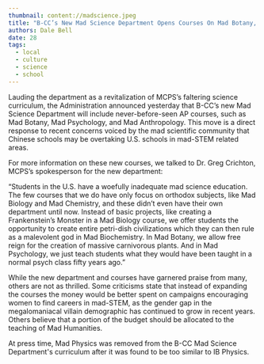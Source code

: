 ```yaml
---
thumbnail: content://madscience.jpeg
title: "B-CC’s New Mad Science Department Opens Courses On Mad Botany, Mad Biochemistry, And Mad Psychology"
authors: Dale Bell
date: 28
tags:
  - local
  - culture
  - science
  - school
---
```


Lauding the department as a revitalization of MCPS’s faltering science curriculum, the Administration announced yesterday that B-CC’s new Mad Science Department will include never-before-seen AP courses, such as Mad Botany, Mad Psychology, and Mad Anthropology. This move is a direct response to recent concerns voiced by the mad scientific community that Chinese schools may be overtaking U.S. schools in mad-STEM related areas.

For more information on these new courses, we talked to Dr. Greg Crichton, MCPS’s spokesperson for the new department:

“Students in the U.S. have a woefully inadequate mad science education. The few courses that we do have only focus on orthodox subjects, like Mad Biology and Mad Chemistry, and these didn’t even have their own department until now. Instead of basic projects, like creating a Frankenstein’s Monster in a Mad Biology course, we offer students the opportunity to create entire petri-dish civilizations which they can then rule as a malevolent god in Mad Biochemistry. In Mad Botany, we allow free reign for the creation of massive carnivorous plants. And in Mad Psychology, we just teach students what they would have been taught in a normal psych class fifty years ago.”

While the new department and courses have garnered praise from many, others are not as thrilled. Some criticisms state that instead of expanding the courses the money would be better spent on campaigns encouraging women to find careers in mad-STEM, as the gender gap in the megalomaniacal villain demographic has continued to grow in recent years. Others believe that a portion of the budget should be allocated to the teaching of Mad Humanities.

At press time, Mad Physics was removed from the B-CC Mad Science Department's curriculum after it was found to be too similar to IB Physics.

